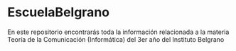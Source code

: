 # EscuelaBelgrano
En este repositorio encontrarás toda la información relacionada a la materia Teoría de la Comunicación (Informática) del 3er año del Instituto Belgrano
